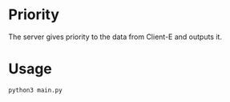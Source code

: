 # Priority 

The server gives priority to the data from Client-E and outputs it.

# Usage
```bash
python3 main.py
```

